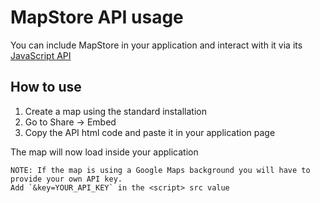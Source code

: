 # MapStore API usage
You can include MapStore in your application and interact with it via its [JavaScript API](https://mapstore2.geo-solutions.it/mapstore/docs/api/jsapi)

## How to use

1. Create a map using the standard installation
1. Go to Share -> Embed
1. Copy the API html code and paste it in your application page

The map will now load inside your application

    NOTE: If the map is using a Google Maps background you will have to provide your own API key.  
    Add `&key=YOUR_API_KEY` in the <script> src value
    